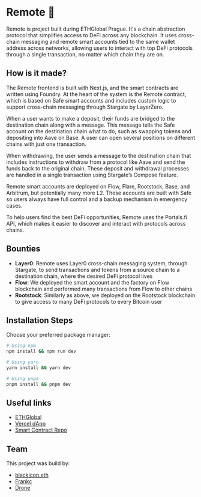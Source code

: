 # Remote 🚀

Remote is project built during ETHGlobal Prague. It's a chain abstraction protocol that simplifies access to DeFi across any blockchain. It uses cross-chain messaging and remote smart accounts tied to the same wallet address across networks, allowing users to interact with top DeFi protocols through a single transaction, no matter which chain they are on.

## How is it made?

The Remote frontend is built with Next.js, and the smart contracts are written using Foundry. At the heart of the system is the Remote contract, which is based on Safe smart accounts and includes custom logic to support cross-chain messaging through Stargate by LayerZero.

When a user wants to make a deposit, their funds are bridged to the destination chain along with a message. This message tells the Safe account on the destination chain what to do, such as swapping tokens and depositing into Aave on Base. A user can open several positions on different chains with just one transaction.

When withdrawing, the user sends a message to the destination chain that includes instructions to withdraw from a protocol like Aave and send the funds back to the original chain. These deposit and withdrawal processes are handled in a single transaction using Stargate’s Compose feature.

Remote smart accounts are deployed on Flow, Flare, Rootstock, Base, and Arbitrum, but potentially many more L2. These accounts are built with Safe so users always have full control and a backup mechanism in emergency cases.

To help users find the best DeFi opportunities, Remote uses the Portals.fi API, which makes it easier to discover and interact with protocols across chains.

## Bounties

- **Layer0**: Remote uses Layer0 cross-chain messaging system, through Stargate, to send transactions and tokens from a source chain to a destination chain, where the desired DeFi protocol lives
- **Flow**: We deployed the smart account and the factory on Flow blockchain and performed many transactions from Flow to other chains
- **Rootstock**: Similarly as above, we deployed on the Rootstock blockchain to give access to many DeFi protocols to every Bitcoin user

## Installation Steps

Choose your preferred package manager:

```bash
# Using npm
npm install && npm run dev

# Using yarn
yarn install && yarn dev

# Using pnpm
pnpm install && pnpm dev
```

## Useful links

- [ETHGlobal](https://ethglobal.com/showcase/remote-913v9)
- [Vercel dApp](https://remote-eight.vercel.app/)
- [Smart Contract Repo](https://github.com/builders-garden/remote-smart-contracts)

## Team

This project was build by:

- [blackicon.eth](https://x.com/TBlackicon)
- [Frankc](https://x.com/Frankc_eth)
- [Drone](https://x.com/SolidityDrone)
